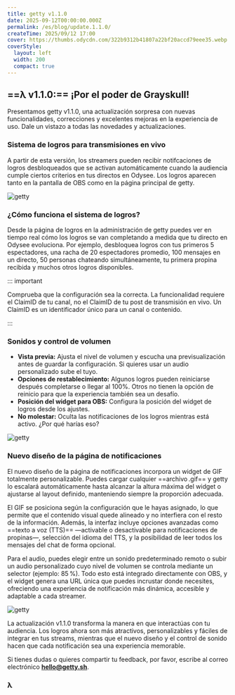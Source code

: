 ```yaml
---
title: getty v1.1.0
date: 2025-09-12T00:00:00.000Z
permalink: /es/blog/update.1.1.0/
createTime: 2025/09/12 17:00
cover: https://thumbs.odycdn.com/322b9312b41807a22bf20accd79eee35.webp
coverStyle:
  layout: left
  width: 200
  compact: true
---
```


## ==λ v1.1.0:== ¡Por el poder de Grayskull!

Presentamos getty v1.1.0, una actualización sorpresa con nuevas funcionalidades, correcciones y excelentes mejoras en la experiencia de uso. Dale un vistazo a todas las novedades y actualizaciones.

### Sistema de logros para transmisiones en vivo

A partir de esta versión, los streamers pueden recibir notifcaciones de logros desbloqueados que se activan automáticamente cuando la audiencia cumple ciertos criterios en tus directos en Odysee. Los logros aparecen tanto en la pantalla de OBS como en la página principal de getty.

![getty](https://thumbs.odycdn.com/e69370a4bc0e536d87e9765d4fc3abb8.webp)

### ¿Cómo funciona el sistema de logros?

Desde la página de logros en la administración de getty puedes ver en tiempo real cómo los logros se van completando a medida que tu directo en Odysee evoluciona. Por ejemplo, desbloquea logros con tus primeros 5 espectadores, una racha de 20 espectadores promedio, 100 mensajes en un directo, 50 personas chateando simultáneamente, tu primera propina recibida y muchos otros logros disponibles.

::: important

Comprueba que la configuración sea la correcta. La funcionalidad requiere el ClaimID de tu canal, no el ClaimID de tu post de transmisión en vivo. Un ClaimID es un identificador único para un canal o contenido.

:::

### Sonidos y control de volumen

- **Vista previa:** Ajusta el nivel de volumen y escucha una previsualización antes de guardar la configuración. Si quieres usar un audio personalizado sube el tuyo.
- **Opciones de restablecimiento:** Algunos logros pueden reiniciarse después completarse o llegar al 100%. Otros no tienen la opción de reinicio para que la experiencia también sea un desafío.
- **Posición del widget para OBS:** Configura la posición del widget de logros desde los ajustes.
- **No molestar:** Oculta las notificaciones de los logros mientras está activo. ¿Por qué harías eso?

![getty](https://thumbs.odycdn.com/6f7d377e2b727d2aa8af57470c806b45.webp)

### Nuevo diseño de la página de notificaciones

El nuevo diseño de la página de notificaciones incorpora un widget de GIF totalmente personalizable. Puedes cargar cualquier ==archivo .gif== y getty lo escalará automáticamente hasta alcanzar la altura máxima del widget o ajustarse al layout definido, manteniendo siempre la proporción adecuada.

El GIF se posiciona según la configuración que le hayas asignado, lo que permite que el contenido visual quede alineado y no interfiera con el resto de la información. Además, la interfaz incluye opciones avanzadas como ==texto a voz (TTS)== —activable o desactivable para notificaciones de propinas—, selección del idioma del TTS, y la posibilidad de leer todos los mensajes del chat de forma opcional.

Para el audio, puedes elegir entre un sonido predeterminado remoto o subir un audio personalizado cuyo nivel de volumen se controla mediante un selector (ejemplo: 85 %). Todo esto está integrado directamente con OBS, y el widget genera una URL única que puedes incrustar donde necesites, ofreciendo una experiencia de notificación más dinámica, accesible y adaptable a cada streamer.

![getty](https://thumbs.odycdn.com/648040566cab26d75f90cc45017b46f1.webp)

La actualización v1.1.0 transforma la manera en que interactúas con tu audiencia. Los logros ahora son más atractivos, personalizables y fáciles de integrar en tus streams, mientras que el nuevo diseño y el control de sonido hacen que cada notificación sea una experiencia memorable.

Si tienes dudas o quieres compartir tu feedback, por favor, escribe al correo electrónico **hello@getty.sh**.

### **λ**
